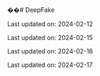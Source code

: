 ��#   D e e p F a k e  
 

Last updated on: 2024-02-12

Last updated on: 2024-02-15

Last updated on: 2024-02-16

Last updated on: 2024-02-17